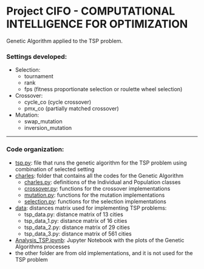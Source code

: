 # Project CIFO - COMPUTATIONAL INTELLIGENCE FOR OPTIMIZATION

Genetic Algorithm applied to the TSP problem.<br>
### Settings developed:
- Selection:
  - tournament
  - rank
  - fps (fitness proportionate selection or roulette wheel selection)
- Crossover:
  - cycle_co (cycle crossover)
  - pmx_co (partially matched crossover)
- Mutation:
  - swap_mutation
  - inversion_mutation

___

### Code organization:
- [tsp.py](https://github.com/anabeatrizfig/Comp_Intelligence_Optimization/blob/main/tsp.py): file that runs the genetic algorithm for the TSP problem using combination of selected setting
- [charles](https://github.com/anabeatrizfig/Comp_Intelligence_Optimization/tree/main/charles): folder that contains all the codes for the Genetic Algorithm 
  - [charles.py](https://github.com/anabeatrizfig/Comp_Intelligence_Optimization/blob/main/charles/charles.py): definitions of the Individual and Population classes
  - [crossover.py](https://github.com/anabeatrizfig/Comp_Intelligence_Optimization/blob/main/charles/crossover.py): functions for the crossover implementations
  - [mutation.py](https://github.com/anabeatrizfig/Comp_Intelligence_Optimization/blob/main/charles/mutation.py): functions for the mutation implementations
  - [selection.py](https://github.com/anabeatrizfig/Comp_Intelligence_Optimization/blob/main/charles/selection.py): functions for the selection implementations
- [data](https://github.com/anabeatrizfig/Comp_Intelligence_Optimization/tree/main/data): distances matrix used for implementing TSP problems:
  - tsp_data.py: distance matrix of 13 cities
  - tsp_data_1.py: distance matrix of 16 cities
  - tsp_data_2.py: distance matrix of 29 cities
  - tsp_data_3.py: distance matrix of 561 cities
- [Analysis_TSP.ipynb](https://github.com/anabeatrizfig/Comp_Intelligence_Optimization/blob/main/Analysis_TSP.ipynb): Jupyter Notebook with the plots of the Genetic Algorithms processes
- the other folder are from old implementations, and it is not used for the TSP problem
